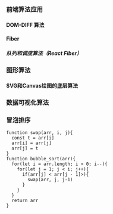 <!--
 * @Author: DaiLinBo
 * @Date: 2020-06-16 12:15:59
 * @LastEditTime: 2020-06-17 00:01:34
 * @LastEditors: DaiLinBo
 * @Description This is front-end application scenarios of arithmetic.
--> 
### 前端算法应用
#### DOM-DIFF 算法
#### Fiber
##### 队列和调度算法（React Fiber）
### 图形算法
#### SVG和Canvas绘图的底层算法
### 数据可视化算法

### 冒泡排序
```
function swap(arr, i, j){
  const t = arr[i]
  arr[i] = arr[j]
  arr[j] = t
}
function bubble_sort(arr){
  for(let i = arr.length; i > 0; i--){
    for(let j = 1; j < i; j++){
      if(arr[j] < arr[j - 1]>){
        swap(arr, j, j-1)
      }
    }
  }
  return arr
}
```